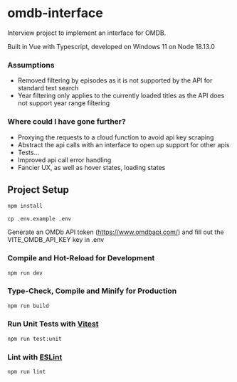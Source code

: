 # omdb-interface

Interview project to implement an interface for OMDB.

Built in Vue with Typescript, developed on Windows 11 on Node 18.13.0

### Assumptions
- Removed filtering by episodes as it is not supported by the API for standard text search
- Year filtering only applies to the currently loaded titles as the API does not support year range filtering

### Where could I have gone further?
- Proxying the requests to a cloud function to avoid api key scraping
- Abstract the api calls with an interface to open up support for other apis
- Tests...
- Improved api call error handling
- Fancier UX, as well as hover states, loading states

## Project Setup

```sh
npm install
```
```
cp .env.example .env
```
Generate an OMDb API token (https://www.omdbapi.com/) and fill out the VITE_OMDB_API_KEY key in .env

### Compile and Hot-Reload for Development

```sh
npm run dev
```

### Type-Check, Compile and Minify for Production

```sh
npm run build
```

### Run Unit Tests with [Vitest](https://vitest.dev/)

```sh
npm run test:unit
```

### Lint with [ESLint](https://eslint.org/)

```sh
npm run lint
```
